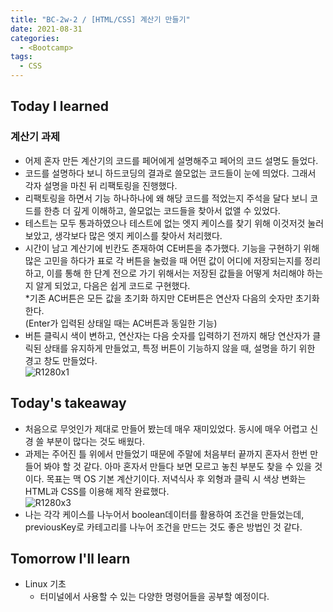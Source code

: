 ```yaml
---
title: "BC-2w-2 / [HTML/CSS] 계산기 만들기"
date: 2021-08-31
categories:
  - <Bootcamp>
tags:
  - CSS
---
```


## Today I learned

### 계산기 과제

- 어제 혼자 만든 계산기의 코드를 페어에게 설명해주고 페어의 코드 설명도 들었다.
- 코드를 설명하다 보니 하드코딩의 결과로 쓸모없는 코드들이 눈에 띄었다. 그래서 각자 설명을 마친 뒤 리팩토링을 진행했다.
- 리팩토링을 하면서 기능 하나하나에 왜 해당 코드를 적었는지 주석을 달다 보니 코드를 한층 더 깊게 이해하고, 쓸모없는 코드들을 찾아서 없앨 수 있었다.
- 테스트는 모두 통과하였으나 테스트에 없는 엣지 케이스를 찾기 위해 이것저것 눌러보았고, 생각보다 많은 엣지 케이스를 찾아서 처리했다.
- 시간이 남고 계산기에 빈칸도 존재하여 CE버튼을 추가했다. 기능을 구현하기 위해 많은 고민을 하다가 표로 각 버튼을 눌렀을 때 어떤 값이 어디에 저장되는지를 정리하고, 이를 통해 한 단계 전으로 가기 위해서는 저장된 값들을 어떻게 처리해야 하는지 알게 되었고, 다음은 쉽게 코드로 구현했다.  
  \*기존 AC버튼은 모든 값을 초기화 하지만 CE버튼은 연산자 다음의 숫자만 초기화한다.  
   (Enter가 입력된 상태일 때는 AC버튼과 동일한 기능)
- 버튼 클릭시 색이 변하고, 연산자는 다음 숫자를 입력하기 전까지 해당 연산자가 클릭된 상태를 유지하게 만들었고, 특정 버튼이 기능하지 않을 때, 설명을 하기 위한 경고 창도 만들었다.  
  ![R1280x1](https://user-images.githubusercontent.com/84524514/134347766-979cc26a-d1ca-405d-b911-97007ec1c941.png)

## Today's takeaway

- 처음으로 무엇인가 제대로 만들어 봤는데 매우 재미있었다. 동시에 매우 어렵고 신경 쓸 부분이 많다는 것도 배웠다.
- 과제는 주어진 틀 위에서 만들었기 때문에 주말에 처음부터 끝까지 혼자서 한번 만들어 봐야 할 것 같다. 아마 혼자서 만들다 보면 모르고 놓친 부분도 찾을 수 있을 것이다. 목표는 맥 OS 기본 계산기이다. 저녁식사 후 외형과 클릭 시 색상 변화는 HTML과 CSS를 이용해 제작 완료했다.  
  ![R1280x3](https://user-images.githubusercontent.com/84524514/134347864-51940ddc-d342-4e8e-9f10-5b8870166743.png)
- 나는 각각 케이스를 나누어서 boolean데이터를 활용하여 조건을 만들었는데, previousKey로 카테고리를 나누어 조건을 만드는 것도 좋은 방법인 것 같다.

## Tomorrow I'll learn

- Linux 기초
  - 터미널에서 사용할 수 있는 다양한 명령어들을 공부할 예정이다.
